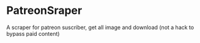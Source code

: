 # PatreonSraper
A scraper for patreon suscriber, get all image and download (not a hack to bypass paid content)
